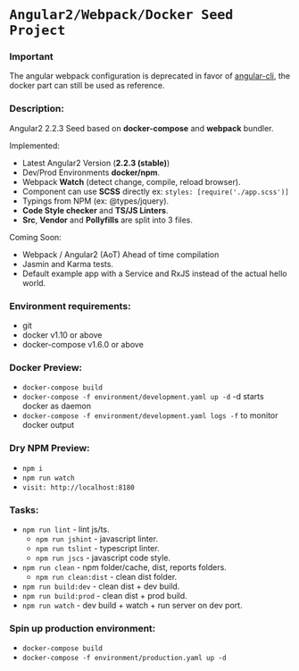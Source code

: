 # `Angular2/Webpack/Docker Seed Project`

### Important
The angular webpack configuration is deprecated in favor of [angular-cli](https://cli.angular.io/), the docker part can still be used as reference.

### Description:
Angular2 2.2.3 Seed based on **docker-compose** and **webpack** bundler.

Implemented:
- Latest Angular2 Version (**2.2.3 (stable)**)
- Dev/Prod Environments **docker/npm**.
- Webpack **Watch** (detect change, compile, reload browser).
- Component can use **SCSS** directly ex: ```styles: [require('./app.scss')]```
- Typings from NPM (ex: @types/jquery).
- **Code Style checker** and **TS/JS Linters**.
- **Src**, **Vendor** and **Pollyfills** are split into 3 files.

Coming Soon:
- Webpack / Angular2 (AoT) Ahead of time compilation
- Jasmin and Karma tests.
- Default example app with a Service and RxJS instead of the actual hello world.

### Environment requirements:
- git
- docker v1.10 or above
- docker-compose v1.6.0 or above

### Docker Preview:
- ```docker-compose build```
- ```docker-compose -f environment/development.yaml up -d``` -d starts docker as daemon
- ```docker-compose -f environment/development.yaml logs -f``` to monitor docker output

### Dry NPM Preview:
- ```npm i```
- ```npm run watch```
- ```visit: http://localhost:8180```

### Tasks:
- ```npm run lint``` - lint js/ts.
  - ```npm run jshint``` - javascript linter.
  - ```npm run tslint``` - typescript linter.
  - ```npm run jscs``` - javascript code style.
- ```npm run clean``` - npm folder/cache, dist, reports folders.
  - ```npm run clean:dist``` - clean dist folder.
- ```npm run build:dev``` - clean dist + dev build.
- ```npm run build:prod``` - clean dist + prod build.
- ```npm run watch``` - dev build + watch + run server on dev port.

### Spin up production environment:
- ```docker-compose build```
- ```docker-compose -f environment/production.yaml up -d```
